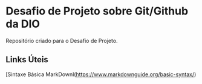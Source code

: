 # Desafio de Projeto sobre Git/Github da DIO
Repositório criado para o Desafio de Projeto.

## Links Úteis
[Sintaxe Básica MarkDownl(https://www.markdownguide.org/basic-syntax/)
